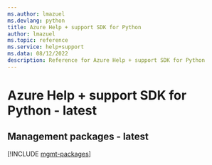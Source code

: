 ```yaml
---
ms.author: lmazuel
ms.devlang: python
title: Azure Help + support SDK for Python
author: lmazuel
ms.topic: reference
ms.service: help+support
ms.data: 08/12/2022
description: Reference for Azure Help + support SDK for Python
---
```

# Azure Help + support SDK for Python - latest

## Management packages - latest
[!INCLUDE [mgmt-packages](help-+-support-mgmt-index.md)]